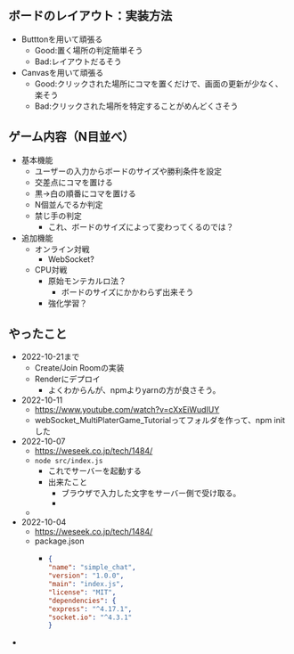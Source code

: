   ## ボードのレイアウト：実装方法
  - Butttonを用いて頑張る
    - Good:置く場所の判定簡単そう
    - Bad:レイアウトだるそう
  - Canvasを用いて頑張る
    - Good:クリックされた場所にコマを置くだけで、画面の更新が少なく、楽そう
    - Bad:クリックされた場所を特定することがめんどくさそう

## ゲーム内容（N目並べ）
- 基本機能
  - ユーザーの入力からボードのサイズや勝利条件を設定
  - 交差点にコマを置ける
  - 黒→白の順番にコマを置ける
  - N個並んでるか判定
  - 禁じ手の判定
    - これ、ボードのサイズによって変わってくるのでは？
- 追加機能
  - オンライン対戦
    - WebSocket?
  - CPU対戦
    - 原始モンテカルロ法？
      - ボードのサイズにかかわらず出来そう
    - 強化学習？

## やったこと
- 2022-10-21まで
  - Create/Join Roomの実装
  - Renderにデプロイ
    - よくわからんが、npmよりyarnの方が良さそう。
- 2022-10-11
  - https://www.youtube.com/watch?v=cXxEiWudIUY
  - webSocket_MultiPlaterGame_Tutorialってフォルダを作って、npm initした
- 2022-10-07
  - https://weseek.co.jp/tech/1484/
  - ```node src/index.js```
    - これでサーバーを起動する
    - 出来たこと
      - ブラウザで入力した文字をサーバー側で受け取る。
      - 
  - 
- 2022-10-04
  - https://weseek.co.jp/tech/1484/
  - package.json
    - ```json
      {
      "name": "simple_chat",
      "version": "1.0.0",
      "main": "index.js",
      "license": "MIT",
      "dependencies": {
      "express": "^4.17.1",
      "socket.io": "^4.3.1"
      }
      ```
- 
